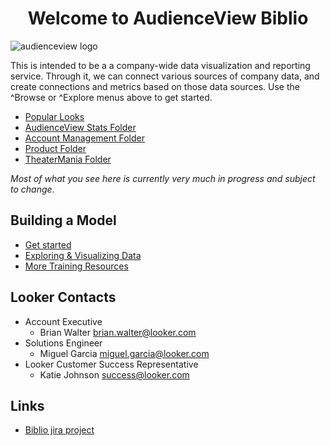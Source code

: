 <div style="text-align: center;"><h1> Welcome to AudienceView Biblio </h1> </div>
<div style="width: 100%; clear: both; float: left;margin-bottom:1em;" style="text-align: center;">
<img alt="audienceview logo" src="https://audienceview.com/wp-content/uploads/2020/01/AV_Main_Logo.png"   />

</div>


This is intended to be a a company-wide data visualization and reporting service. Through it, we can connect various sources of company data, and create connections and metrics based on those data sources. Use the ^Browse or ^Explore menus above to get started.

* [Popular Looks](/browse/top)
* [AudienceView Stats Folder](/folder/122)
* [Account Management Folder](/folders/100)
* [Product Folder](/folder/56)
* [TheaterMania Folder](/folder/109)

_Most of what you see here is currently very much in progress and subject to change_.



## Building a Model
* [Get started](lookml_101.md)
* [Exploring & Visualizing Data](visualizing_data.md)
* [More Training Resources](training_101.md)

## Looker Contacts
* Account Executive
  * Brian Walter <brian.walter@looker.com>
* Solutions Engineer
  * Miguel Garcia <miguel.garcia@looker.com>
* Looker Customer Success Representative
  * Katie Johnson <success@looker.com>


## Links
* [Biblio jira project](https://ovationtix.jira.com/jira/software/projects/BDD/boards/107)
